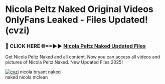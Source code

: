 # Nicola Peltz Naked Original Videos 0nlyFans Leaked - Files Updated! (cvzi)

<h3>🔴 CLICK HERE 🌐==►► <a href="https://tinyurl.com/up5wt9bj" rel="nofollow">Nicola Peltz Naked Updated Files</a></h3>

Get Nicola Peltz Naked and all content. Now you can access all videos and pictures of Nicola Peltz Naked. New Updated Files 2025!

[![cvzi](https://i.imgur.com/ABiUzMV.gif)](https://tinyurl.com/up5wt9bj)
nicola bryant naked<br>
naked nicola mclean